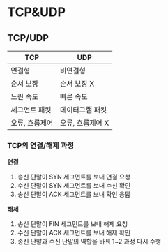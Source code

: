 # TCP&UDP

## TCP/UDP

| TCP | UDP |
| --- | --- |
| 연결형 | 비연결형 |
| 순서 보장 | 순서 보장 X |
| 느린 속도 | 빠른 속도 |
| 세그먼트 패킷 | 데이터그램 패킷 |
| 오류, 흐름제어 | 오류, 흐름제어 X |

### TCP의 연결/해제 과정
**연결**   
1. 송신 단말이 SYN 세그먼트를 보내 연결 요청
2. 수신 단말이 SYN 세그먼트를 보내 수신 확인
3. 송신 단말이 ACK 세그먼트를 보내 확인 응답

**해제**
1. 송신 단말이 FIN 세그먼트를 보내 해제 요청
2. 수신 단말이 ACK 세그먼트를 보내 해제 확인
3. 송신 단말과 수신 단말의 역할을 바꿔 1~2 과정 다시 수행